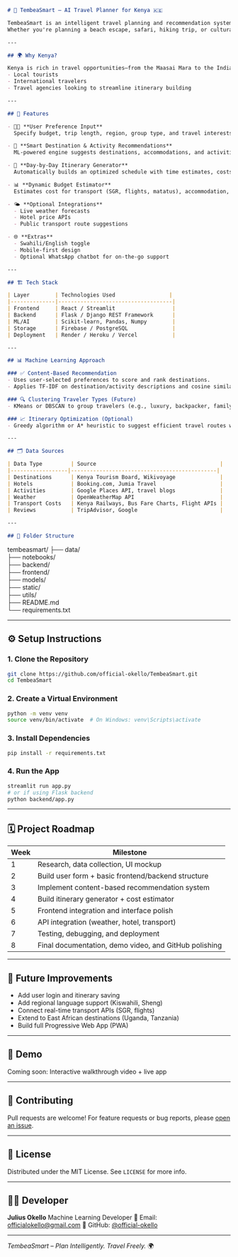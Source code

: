 ```markdown
# 🧭 TembeaSmart – AI Travel Planner for Kenya 🇰🇪

TembeaSmart is an intelligent travel planning and recommendation system that helps users explore Kenya like never before.
Whether you're planning a beach escape, safari, hiking trip, or cultural tour, TembeaSmart generates personalized itineraries using machine learning and real-time data.

---

## 🌍 Why Kenya?

Kenya is rich in travel opportunities—from the Maasai Mara to the Indian Ocean, Mt. Kenya to the Great Rift Valley. This system makes trip planning simple for:
- Local tourists
- International travelers
- Travel agencies looking to streamline itinerary building

---

## 🚀 Features

- 🧑‍💻 **User Preference Input**  
  Specify budget, trip length, region, group type, and travel interests like wildlife, beaches, hiking, or culture.

- 🎯 **Smart Destination & Activity Recommendations**  
  ML-powered engine suggests destinations, accommodations, and activities tailored to your needs.

- 📅 **Day-by-Day Itinerary Generator**  
  Automatically builds an optimized schedule with time estimates, costs, and transport options.

- 📊 **Dynamic Budget Estimator**  
  Estimates cost for transport (SGR, flights, matatus), accommodation, and entry fees.

- 🌤️ **Optional Integrations**  
  - Live weather forecasts  
  - Hotel price APIs  
  - Public transport route suggestions

- 🌐 **Extras**  
  - Swahili/English toggle  
  - Mobile-first design  
  - Optional WhatsApp chatbot for on-the-go support

---

## 🏗️ Tech Stack

| Layer        | Technologies Used                 |
|--------------|------------------------------------|
| Frontend     | React / Streamlit                  |
| Backend      | Flask / Django REST Framework      |
| ML/AI        | Scikit-learn, Pandas, Numpy        |
| Storage      | Firebase / PostgreSQL              |
| Deployment   | Render / Heroku / Vercel           |

---

## 📊 Machine Learning Approach

### ✅ Content-Based Recommendation
- Uses user-selected preferences to score and rank destinations.
- Applies TF-IDF on destination/activity descriptions and cosine similarity to find relevant matches.

### 🔍 Clustering Traveler Types (Future)
- KMeans or DBSCAN to group travelers (e.g., luxury, backpacker, family) and improve personalization.

### 📈 Itinerary Optimization (Optional)
- Greedy algorithm or A* heuristic to suggest efficient travel routes within time and cost limits.

---

## 🗂️ Data Sources

| Data Type         | Source                                       |
|------------------|----------------------------------------------|
| Destinations      | Kenya Tourism Board, Wikivoyage              |
| Hotels            | Booking.com, Jumia Travel                    |
| Activities        | Google Places API, travel blogs              |
| Weather           | OpenWeatherMap API                           |
| Transport Costs   | Kenya Railways, Bus Fare Charts, Flight APIs |
| Reviews           | TripAdvisor, Google                          |

---

## 📁 Folder Structure
```
tembeasmart/
├── data/                  
├── notebooks/             
├── backend/                
├── frontend/              
├── models/                
├── static/                 
├── utils/                  
├── README.md              
└── requirements.txt       

---

## ⚙️ Setup Instructions

### 1. Clone the Repository
```bash
git clone https://github.com/official-okello/TembeaSmart.git
cd TembeaSmart
````

### 2. Create a Virtual Environment

```bash
python -m venv venv
source venv/bin/activate  # On Windows: venv\Scripts\activate
```

### 3. Install Dependencies

```bash
pip install -r requirements.txt
```

### 4. Run the App

```bash
streamlit run app.py
# or if using Flask backend
python backend/app.py
```

---

## 🗓️ Project Roadmap

| Week | Milestone                                             |
| ---- | ----------------------------------------------------- |
| 1    | Research, data collection, UI mockup                  |
| 2    | Build user form + basic frontend/backend structure    |
| 3    | Implement content-based recommendation system         |
| 4    | Build itinerary generator + cost estimator            |
| 5    | Frontend integration and interface polish             |
| 6    | API integration (weather, hotel, transport)           |
| 7    | Testing, debugging, and deployment                    |
| 8    | Final documentation, demo video, and GitHub polishing |

---

## 🧠 Future Improvements

* Add user login and itinerary saving
* Add regional language support (Kiswahili, Sheng)
* Connect real-time transport APIs (SGR, flights)
* Extend to East African destinations (Uganda, Tanzania)
* Build full Progressive Web App (PWA)

---

## 🎥 Demo

Coming soon: Interactive walkthrough video + live app

---

## 🤝 Contributing

Pull requests are welcome! For feature requests or bug reports, please [open an issue](https://github.com/official-okello/TembeaSmart/issues).

---

## 📜 License

Distributed under the MIT License. See `LICENSE` for more info.

---

## 🙋‍♂️ Developer

**Julius Okello**
Machine Learning Developer
📧 Email: [officialokello@gmail.com](mailto:officialokello@gmail.com)
🔗 GitHub: [@official-okello](https://github.com/official-okello)

---

*TembeaSmart – Plan Intelligently. Travel Freely.* 🌍

```
